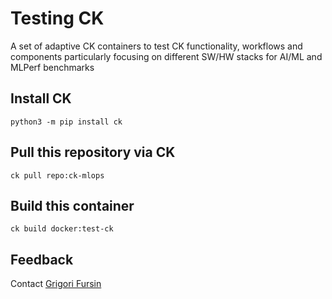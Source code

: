 # Testing CK

A set of adaptive CK containers to test CK functionality,  workflows and components particularly
focusing on different SW/HW stacks for AI/ML and MLPerf benchmarks

## Install CK
```
python3 -m pip install ck
```

## Pull this repository via CK
```
ck pull repo:ck-mlops
```

## Build this container
```
ck build docker:test-ck
```


## Feedback

Contact [Grigori Fursin](https://cKnowledge.io/@gfursin)
